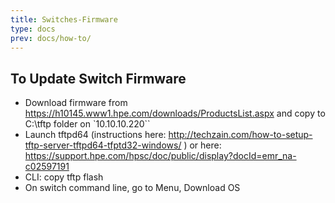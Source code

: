 ```yaml
---
title: Switches-Firmware
type: docs
prev: docs/how-to/
---
```


## To Update Switch Firmware
* Download firmware from https://h10145.www1.hpe.com/downloads/ProductsList.aspx and copy to C:\tftp folder on `10.10.10.220``
* Launch tftpd64 (instructions here: http://techzain.com/how-to-setup-tftp-server-tftpd64-tfptd32-windows/ ) or here: https://support.hpe.com/hpsc/doc/public/display?docId=emr_na-c02597191
* CLI: copy tftp flash <IP address of TFTP server> <case-sensitive firmware filename>
* On switch command line, go to Menu, Download OS
